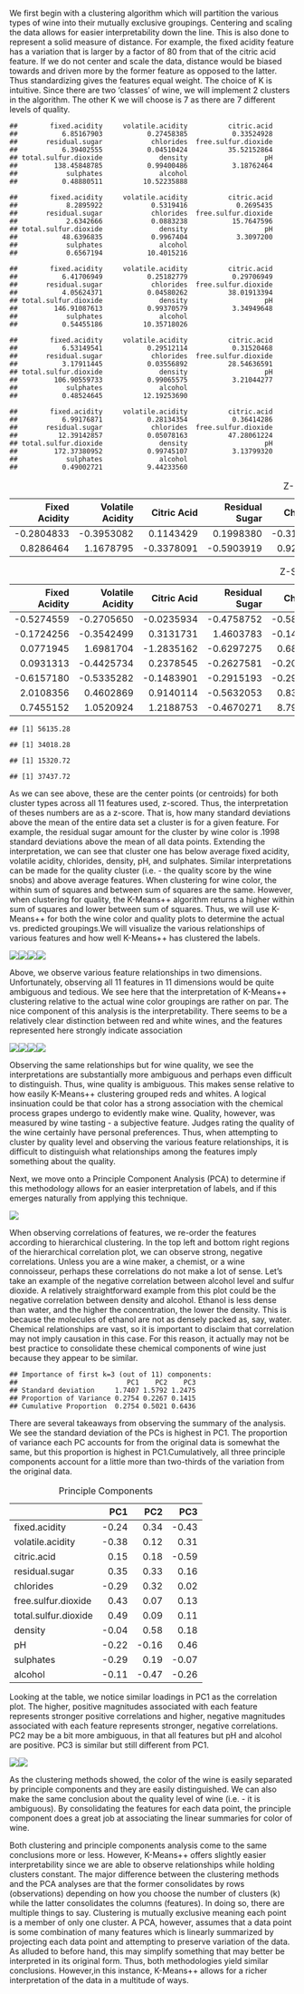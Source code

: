 We first begin with a clustering algorithm which will partition the
various types of wine into their mutually exclusive groupings. Centering
and scaling the data allows for easier interpretability down the line.
This is also done to represent a solid measure of distance. For example,
the fixed acidity feature has a variation that is larger by a factor of
80 from that of the citric acid feature. If we do not center and scale
the data, distance would be biased towards and driven more by the former
feature as opposed to the latter. Thus standardizing gives the features
equal weight. The choice of K is intuitive. Since there are two
‘classes’ of wine, we will implement 2 clusters in the algorithm. The
other K we will choose is 7 as there are 7 different levels of quality.

    ##        fixed.acidity     volatile.acidity          citric.acid 
    ##           6.85167903           0.27458385           0.33524928 
    ##       residual.sugar            chlorides  free.sulfur.dioxide 
    ##           6.39402555           0.04510424          35.52152864 
    ## total.sulfur.dioxide              density                   pH 
    ##         138.45848785           0.99400486           3.18762464 
    ##            sulphates              alcohol 
    ##           0.48880511          10.52235888

    ##        fixed.acidity     volatile.acidity          citric.acid 
    ##            8.2895922            0.5319416            0.2695435 
    ##       residual.sugar            chlorides  free.sulfur.dioxide 
    ##            2.6342666            0.0883238           15.7647596 
    ## total.sulfur.dioxide              density                   pH 
    ##           48.6396835            0.9967404            3.3097200 
    ##            sulphates              alcohol 
    ##            0.6567194           10.4015216

    ##        fixed.acidity     volatile.acidity          citric.acid 
    ##           6.41706949           0.25182779           0.29706949 
    ##       residual.sugar            chlorides  free.sulfur.dioxide 
    ##           4.05624371           0.04580262          38.01913394 
    ## total.sulfur.dioxide              density                   pH 
    ##         146.91087613           0.99370579           3.34949648 
    ##            sulphates              alcohol 
    ##           0.54455186          10.35718026

    ##        fixed.acidity     volatile.acidity          citric.acid 
    ##           6.53149541           0.29512114           0.31520468 
    ##       residual.sugar            chlorides  free.sulfur.dioxide 
    ##           3.17911445           0.03556892          28.54636591 
    ## total.sulfur.dioxide              density                   pH 
    ##         106.90559733           0.99065575           3.21044277 
    ##            sulphates              alcohol 
    ##           0.48524645          12.19253690

    ##        fixed.acidity     volatile.acidity          citric.acid 
    ##           6.99176871           0.28134354           0.36414286 
    ##       residual.sugar            chlorides  free.sulfur.dioxide 
    ##          12.39142857           0.05078163          47.28061224 
    ## total.sulfur.dioxide              density                   pH 
    ##         172.37380952           0.99745107           3.13799320 
    ##            sulphates              alcohol 
    ##           0.49002721           9.44233560

<table class="table" style="margin-left: auto; margin-right: auto;">
<caption>
Z-Score of Features for Color Cluster
</caption>
<thead>
<tr>
<th style="text-align:right;">
Fixed Acidity
</th>
<th style="text-align:right;">
Volatile Acidity
</th>
<th style="text-align:right;">
Citric Acid
</th>
<th style="text-align:right;">
Residual Sugar
</th>
<th style="text-align:right;">
Chlorides
</th>
<th style="text-align:right;">
Free Sulfur Dioxide
</th>
<th style="text-align:right;">
Total Sulfur Dioxide
</th>
<th style="text-align:right;">
Density
</th>
<th style="text-align:right;">
pH
</th>
<th style="text-align:right;">
Sulphates
</th>
<th style="text-align:right;">
Alcohol
</th>
</tr>
</thead>
<tbody>
<tr>
<td style="text-align:right;">
-0.2804833
</td>
<td style="text-align:right;">
-0.3953082
</td>
<td style="text-align:right;">
0.1143429
</td>
<td style="text-align:right;">
0.1998380
</td>
<td style="text-align:right;">
-0.3119753
</td>
<td style="text-align:right;">
0.2814861
</td>
<td style="text-align:right;">
0.4018607
</td>
<td style="text-align:right;">
-0.2306934
</td>
<td style="text-align:right;">
-0.1920315
</td>
<td style="text-align:right;">
-0.2853595
</td>
<td style="text-align:right;">
0.0256206
</td>
</tr>
<tr>
<td style="text-align:right;">
0.8286464
</td>
<td style="text-align:right;">
1.1678795
</td>
<td style="text-align:right;">
-0.3378091
</td>
<td style="text-align:right;">
-0.5903919
</td>
<td style="text-align:right;">
0.9216848
</td>
<td style="text-align:right;">
-0.8316090
</td>
<td style="text-align:right;">
-1.1872380
</td>
<td style="text-align:right;">
0.6815493
</td>
<td style="text-align:right;">
0.5673286
</td>
<td style="text-align:right;">
0.8430523
</td>
<td style="text-align:right;">
-0.0756924
</td>
</tr>
</tbody>
</table>
<table class="table" style="margin-left: auto; margin-right: auto;">
<caption>
Z-Score of Features for Quality Cluster
</caption>
<thead>
<tr>
<th style="text-align:right;">
Fixed Acidity
</th>
<th style="text-align:right;">
Volatile Acidity
</th>
<th style="text-align:right;">
Citric Acid
</th>
<th style="text-align:right;">
Residual Sugar
</th>
<th style="text-align:right;">
Chlorides
</th>
<th style="text-align:right;">
Free Sulfur Dioxide
</th>
<th style="text-align:right;">
Total Sulfur Dioxide
</th>
<th style="text-align:right;">
Density
</th>
<th style="text-align:right;">
pH
</th>
<th style="text-align:right;">
Sulphates
</th>
<th style="text-align:right;">
Alcohol
</th>
</tr>
</thead>
<tbody>
<tr>
<td style="text-align:right;">
-0.5274559
</td>
<td style="text-align:right;">
-0.2705650
</td>
<td style="text-align:right;">
-0.0235934
</td>
<td style="text-align:right;">
-0.4758752
</td>
<td style="text-align:right;">
-0.5841517
</td>
<td style="text-align:right;">
-0.1114941
</td>
<td style="text-align:right;">
-0.1563816
</td>
<td style="text-align:right;">
-1.3475581
</td>
<td style="text-align:right;">
-0.0501164
</td>
<td style="text-align:right;">
-0.3092743
</td>
<td style="text-align:right;">
1.4259406
</td>
</tr>
<tr>
<td style="text-align:right;">
-0.1724256
</td>
<td style="text-align:right;">
-0.3542499
</td>
<td style="text-align:right;">
0.3131731
</td>
<td style="text-align:right;">
1.4603783
</td>
<td style="text-align:right;">
-0.1499198
</td>
<td style="text-align:right;">
0.9439921
</td>
<td style="text-align:right;">
1.0018998
</td>
<td style="text-align:right;">
0.9185510
</td>
<td style="text-align:right;">
-0.5007093
</td>
<td style="text-align:right;">
-0.2771468
</td>
<td style="text-align:right;">
-0.8798985
</td>
</tr>
<tr>
<td style="text-align:right;">
0.0771945
</td>
<td style="text-align:right;">
1.6981704
</td>
<td style="text-align:right;">
-1.2835162
</td>
<td style="text-align:right;">
-0.6297275
</td>
<td style="text-align:right;">
0.6832362
</td>
<td style="text-align:right;">
-0.8002076
</td>
<td style="text-align:right;">
-1.1694085
</td>
<td style="text-align:right;">
0.4928536
</td>
<td style="text-align:right;">
0.9656231
</td>
<td style="text-align:right;">
0.3895175
</td>
<td style="text-align:right;">
-0.2497441
</td>
</tr>
<tr>
<td style="text-align:right;">
0.0931313
</td>
<td style="text-align:right;">
-0.4425734
</td>
<td style="text-align:right;">
0.2378545
</td>
<td style="text-align:right;">
-0.2627581
</td>
<td style="text-align:right;">
-0.2075565
</td>
<td style="text-align:right;">
-0.2703133
</td>
<td style="text-align:right;">
0.0797292
</td>
<td style="text-align:right;">
-0.4182059
</td>
<td style="text-align:right;">
-0.7231890
</td>
<td style="text-align:right;">
-0.5057277
</td>
<td style="text-align:right;">
-0.0919311
</td>
</tr>
<tr>
<td style="text-align:right;">
-0.6157180
</td>
<td style="text-align:right;">
-0.5335282
</td>
<td style="text-align:right;">
-0.1483901
</td>
<td style="text-align:right;">
-0.2915193
</td>
<td style="text-align:right;">
-0.2920409
</td>
<td style="text-align:right;">
0.4222010
</td>
<td style="text-align:right;">
0.5514027
</td>
<td style="text-align:right;">
-0.3304273
</td>
<td style="text-align:right;">
0.8147143
</td>
<td style="text-align:right;">
0.0892679
</td>
<td style="text-align:right;">
-0.1128693
</td>
</tr>
<tr>
<td style="text-align:right;">
2.0108356
</td>
<td style="text-align:right;">
0.4602869
</td>
<td style="text-align:right;">
0.9140114
</td>
<td style="text-align:right;">
-0.5632053
</td>
<td style="text-align:right;">
0.8372629
</td>
<td style="text-align:right;">
-0.8913594
</td>
<td style="text-align:right;">
-1.2734222
</td>
<td style="text-align:right;">
0.9680135
</td>
<td style="text-align:right;">
-0.0004092
</td>
<td style="text-align:right;">
1.3005945
</td>
<td style="text-align:right;">
0.1115354
</td>
</tr>
<tr>
<td style="text-align:right;">
0.7455152
</td>
<td style="text-align:right;">
1.0520924
</td>
<td style="text-align:right;">
1.2188753
</td>
<td style="text-align:right;">
-0.4670271
</td>
<td style="text-align:right;">
8.7931881
</td>
<td style="text-align:right;">
-0.6868957
</td>
<td style="text-align:right;">
-0.6924492
</td>
<td style="text-align:right;">
0.7568104
</td>
<td style="text-align:right;">
-0.8406609
</td>
<td style="text-align:right;">
3.4798534
</td>
<td style="text-align:right;">
-0.7832782
</td>
</tr>
</tbody>
</table>

    ## [1] 56135.28

    ## [1] 34018.28

    ## [1] 15320.72

    ## [1] 37437.72

As we can see above, these are the center points (or centroids) for both
cluster types across all 11 features used, z-scored. Thus, the
interpretation of theses numbers are as a z-score. That is, how many
standard deviations above the mean of the entire data set a cluster is
for a given feature. For example, the residual sugar amount for the
cluster by wine color is .1998 standard deviations above the mean of all
data points. Extending the interpretation, we can see that cluster one
has below average fixed acidity, volatile acidity, chlorides, density,
pH, and sulphates. Similar interpretations can be made for the quality
cluster (i.e. - the quality score by the wine snobs) and above average
features. When clustering for wine color, the within sum of squares and
between sum of squares are the same. However, when clustering for
quality, the K-Means++ algorithm returns a higher within sum of squares
and lower between sum of squares. Thus, we will use K-Means++ for both
the wine color and quality plots to determine the actual vs. predicted
groupings.We will visualize the various relationships of various
features and how well K-Means++ has clustered the labels.

![](wine_files/figure-markdown_github/unnamed-chunk-4-1.png)![](wine_files/figure-markdown_github/unnamed-chunk-4-2.png)![](wine_files/figure-markdown_github/unnamed-chunk-4-3.png)![](wine_files/figure-markdown_github/unnamed-chunk-4-4.png)

Above, we observe various feature relationships in two dimensions.
Unfortunately, observing all 11 features in 11 dimensions would be quite
ambiguous and tedious. We see here that the interpretation of K-Means++
clustering relative to the actual wine color groupings are rather on
par. The nice component of this analysis is the interpretability. There
seems to be a relatively clear distinction between red and white wines,
and the features represented here strongly indicate association

![](wine_files/figure-markdown_github/unnamed-chunk-5-1.png)![](wine_files/figure-markdown_github/unnamed-chunk-5-2.png)![](wine_files/figure-markdown_github/unnamed-chunk-5-3.png)![](wine_files/figure-markdown_github/unnamed-chunk-5-4.png)

Observing the same relationships but for wine quality, we see the
interpretations are substantially more ambiguous and perhaps even
difficult to distinguish. Thus, wine quality is ambiguous. This makes
sense relative to how easily K-Means++ clustering grouped reds and
whites. A logical insinuation could be that color has a strong
association with the chemical process grapes undergo to evidently make
wine. Quality, however, was measured by wine tasting - a subjective
feature. Judges rating the quality of the wine certainly have personal
preferences. Thus, when attempting to cluster by quality level and
observing the various feature relationships, it is difficult to
distinguish what relationships among the features imply something about
the quality.

Next, we move onto a Principle Component Analysis (PCA) to determine if
this methodology allows for an easier interpretation of labels, and if
this emerges naturally from applying this technique.

![](wine_files/figure-markdown_github/unnamed-chunk-6-1.png)

When observing correlations of features, we re-order the features
according to hierarchical clustering. In the top left and bottom right
regions of the hierarchical correlation plot, we can observe strong,
negative correlations. Unless you are a wine maker, a chemist, or a wine
connoisseur, perhaps these correlations do not make a lot of sense.
Let’s take an example of the negative correlation between alcohol level
and sulfur dioxide. A relatively straightforward example from this plot
could be the negative correlation between density and alcohol. Ethanol
is less dense than water, and the higher the concentration, the lower
the density. This is because the molecules of ethanol are not as densely
packed as, say, water. Chemical relationships are vast, so it is
important to disclaim that correlation may not imply causation in this
case. For this reason, it actually may not be best practice to
consolidate these chemical components of wine just because they appear
to be similar.

    ## Importance of first k=3 (out of 11) components:
    ##                           PC1    PC2    PC3
    ## Standard deviation     1.7407 1.5792 1.2475
    ## Proportion of Variance 0.2754 0.2267 0.1415
    ## Cumulative Proportion  0.2754 0.5021 0.6436

There are several takeaways from observing the summary of the analysis.
We see the standard deviation of the PCs is highest in PC1. The
proportion of variance each PC accounts for from the original data is
somewhat the same, but this proportion is highest in PC1.Cumulatively,
all three principle components account for a little more than two-thirds
of the variation from the original data.

<table>
<caption>
Principle Components
</caption>
<thead>
<tr>
<th style="text-align:left;">
</th>
<th style="text-align:right;">
PC1
</th>
<th style="text-align:right;">
PC2
</th>
<th style="text-align:right;">
PC3
</th>
</tr>
</thead>
<tbody>
<tr>
<td style="text-align:left;">
fixed.acidity
</td>
<td style="text-align:right;">
-0.24
</td>
<td style="text-align:right;">
0.34
</td>
<td style="text-align:right;">
-0.43
</td>
</tr>
<tr>
<td style="text-align:left;">
volatile.acidity
</td>
<td style="text-align:right;">
-0.38
</td>
<td style="text-align:right;">
0.12
</td>
<td style="text-align:right;">
0.31
</td>
</tr>
<tr>
<td style="text-align:left;">
citric.acid
</td>
<td style="text-align:right;">
0.15
</td>
<td style="text-align:right;">
0.18
</td>
<td style="text-align:right;">
-0.59
</td>
</tr>
<tr>
<td style="text-align:left;">
residual.sugar
</td>
<td style="text-align:right;">
0.35
</td>
<td style="text-align:right;">
0.33
</td>
<td style="text-align:right;">
0.16
</td>
</tr>
<tr>
<td style="text-align:left;">
chlorides
</td>
<td style="text-align:right;">
-0.29
</td>
<td style="text-align:right;">
0.32
</td>
<td style="text-align:right;">
0.02
</td>
</tr>
<tr>
<td style="text-align:left;">
free.sulfur.dioxide
</td>
<td style="text-align:right;">
0.43
</td>
<td style="text-align:right;">
0.07
</td>
<td style="text-align:right;">
0.13
</td>
</tr>
<tr>
<td style="text-align:left;">
total.sulfur.dioxide
</td>
<td style="text-align:right;">
0.49
</td>
<td style="text-align:right;">
0.09
</td>
<td style="text-align:right;">
0.11
</td>
</tr>
<tr>
<td style="text-align:left;">
density
</td>
<td style="text-align:right;">
-0.04
</td>
<td style="text-align:right;">
0.58
</td>
<td style="text-align:right;">
0.18
</td>
</tr>
<tr>
<td style="text-align:left;">
pH
</td>
<td style="text-align:right;">
-0.22
</td>
<td style="text-align:right;">
-0.16
</td>
<td style="text-align:right;">
0.46
</td>
</tr>
<tr>
<td style="text-align:left;">
sulphates
</td>
<td style="text-align:right;">
-0.29
</td>
<td style="text-align:right;">
0.19
</td>
<td style="text-align:right;">
-0.07
</td>
</tr>
<tr>
<td style="text-align:left;">
alcohol
</td>
<td style="text-align:right;">
-0.11
</td>
<td style="text-align:right;">
-0.47
</td>
<td style="text-align:right;">
-0.26
</td>
</tr>
</tbody>
</table>

Looking at the table, we notice similar loadings in PC1 as the
correlation plot. The higher, positive magnitudes associated with each
feature represents stronger positive correlations and higher, negative
magnitudes associated with each feature represents stronger, negative
correlations. PC2 may be a bit more ambiguous, in that all features but
pH and alcohol are positive. PC3 is similar but still different from
PC1.

![](wine_files/figure-markdown_github/unnamed-chunk-9-1.png)![](wine_files/figure-markdown_github/unnamed-chunk-9-2.png)

As the clustering methods showed, the color of the wine is easily
separated by principle components and they are easily distinguished. We
can also make the same conclusion about the quality level of wine
(i.e. - it is ambiguous). By consolidating the features for each data
point, the principle component does a great job at associating the
linear summaries for color of wine.

Both clustering and principle components analysis come to the same
conclusions more or less. However, K-Means++ offers slightly easier
interpretability since we are able to observe relationships while
holding clusters constant. The major difference between the clustering
methods and the PCA analyses are that the former consolidates by rows
(observations) depending on how you choose the number of clusters (k)
while the latter consolidates the columns (features). In doing so, there
are multiple things to say. Clustering is mutually exclusive meaning
each point is a member of only one cluster. A PCA, however, assumes that
a data point is some combination of many features which is linearly
summarized by projecting each data point and attempting to preserve
variation of the data. As alluded to before hand, this may simplify
something that may better be interpreted in its original form. Thus,
both methodologies yield similar conclusions. However,in this instance,
K-Means++ allows for a richer interpretation of the data in a multitude
of ways.
